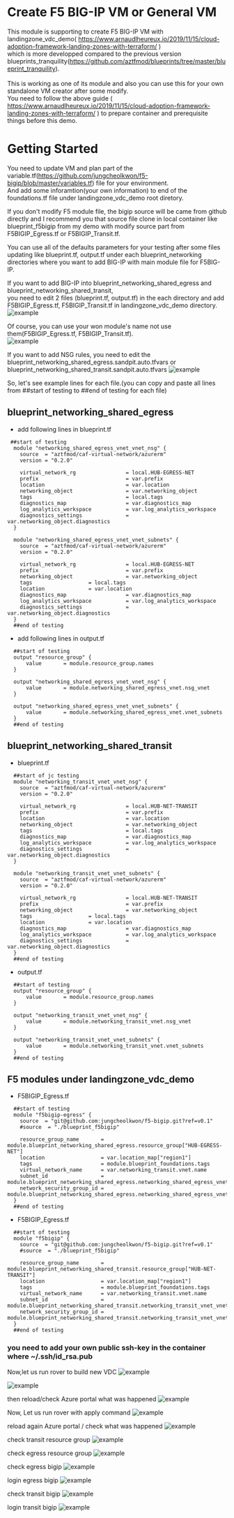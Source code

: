 # Create F5 BIG-IP VM or General VM
This module is supporting to create F5 BIG-IP VM with landingzone_vdc_demo( https://www.arnaudlheureux.io/2019/11/15/cloud-adoption-framework-landing-zones-with-terraform/ ) <br>which is more developped compared to the previous version blueprints_tranquility(https://github.com/aztfmod/blueprints/tree/master/blueprint_tranquility). <br><br>
This is working as one of its module and also you can use this for your own standalone VM creator after some modify.<br>
You need to follow the above guide ( https://www.arnaudlheureux.io/2019/11/15/cloud-adoption-framework-landing-zones-with-terraform/ ) to prepare container and prerequisite things before this demo.

# Getting Started
You need to update VM and plan part of the variable.tf(https://github.com/jungcheolkwon/f5-bigip/blob/master/variables.tf) file for your environment. <br>
And add some inforamtion(your own information) to end of the foundations.tf file under landingzone_vdc_demo root diretory. <br>

If you don't modify F5 module file, the bigip source will be came from github directly and I recommend you that source file clone in local container like blueprint_f5bigip from my demo with modify source part from F5BIGIP_Egress.tf or F5BIGIP_Transit.tf.<br>

You can use all of the defaults parameters for your testing after some files updating like blueprint.tf, output.tf under each blueprint_networking directories where you want to add BIG-IP with main module file for F5BIG-IP.

If you want to add BIG-IP into blueprint_networking_shared_egress and blueprint_networking_shared_transit, <br>you need to edit 2 files (blueprint.tf, output.tf) in the each directory and add F5BIGIP_Egress.tf, F5BIGIP_Transit.tf in landingzone_vdc_demo directory.<br>
![example](https://github.com/jungcheolkwon/f5-bigip/blob/master/images/vsc_container.png)

Of course, you can use your won module's name not use them(F5BIGIP_Egress.tf, F5BIGIP_Transit.tf).<br>
![example](https://github.com/jungcheolkwon/f5-bigip/blob/master/images/f5bigip_transit.png)

If you want to add NSG rules, you need to edit the blueprint_networking_shared_egress.sandpit.auto.tfvars or blueprint_networking_shared_transit.sandpit.auto.tfvars
![example](https://github.com/jungcheolkwon/f5-bigip/blob/master/images/nsg_rules.png)

So, let's see example lines for each file.(you can copy and paste all lines from ##start of testing to ##end of testing for each file) <br>
## blueprint_networking_shared_egress
 - add following lines in blueprint.tf
 
```
 ##start of testing
  module "networking_shared_egress_vnet_vnet_nsg" {
    source  = "aztfmod/caf-virtual-network/azurerm"
    version = "0.2.0"

    virtual_network_rg                = local.HUB-EGRESS-NET
    prefix                            = var.prefix
    location                          = var.location
    networking_object                 = var.networking_object
    tags                              = local.tags
    diagnostics_map                   = var.diagnostics_map
    log_analytics_workspace           = var.log_analytics_workspace
    diagnostics_settings              = var.networking_object.diagnostics
  }
  
  module "networking_shared_egress_vnet_vnet_subnets" {
    source  = "aztfmod/caf-virtual-network/azurerm"
    version = "0.2.0"

    virtual_network_rg                = local.HUB-EGRESS-NET
    prefix                            = var.prefix
    networking_object                 = var.networking_object
    tags                  = local.tags
    location              = var.location
    diagnostics_map                   = var.diagnostics_map
    log_analytics_workspace           = var.log_analytics_workspace
    diagnostics_settings              = var.networking_object.diagnostics
  }
  ##end of testing
```

 - add following lines in output.tf
```
  ##start of testing
  output "resource_group" {
      value       = module.resource_group.names
  }
  
  output "networking_shared_egress_vnet_vnet_nsg" {
      value       = module.networking_shared_egress_vnet.nsg_vnet
  }
  
  output "networking_shared_egress_vnet_vnet_subnets" {
      value       = module.networking_shared_egress_vnet.vnet_subnets
  }
  ##end of testing
```

## blueprint_networking_shared_transit
 - blueprint.tf
```
  ##start of jc testing
  module "networking_transit_vnet_vnet_nsg" {
    source  = "aztfmod/caf-virtual-network/azurerm"
    version = "0.2.0"

    virtual_network_rg                = local.HUB-NET-TRANSIT
    prefix                            = var.prefix
    location                          = var.location
    networking_object                 = var.networking_object
    tags                              = local.tags
    diagnostics_map                   = var.diagnostics_map
    log_analytics_workspace           = var.log_analytics_workspace
    diagnostics_settings              = var.networking_object.diagnostics
  }

  module "networking_transit_vnet_vnet_subnets" {
    source  = "aztfmod/caf-virtual-network/azurerm"
    version = "0.2.0"

    virtual_network_rg                = local.HUB-NET-TRANSIT
    prefix                            = var.prefix
    networking_object                 = var.networking_object
    tags                  = local.tags
    location              = var.location
    diagnostics_map                   = var.diagnostics_map
    log_analytics_workspace           = var.log_analytics_workspace
    diagnostics_settings              = var.networking_object.diagnostics
  }
  ##end of testing
```

 - output.tf
```
  ##start of testing
  output "resource_group" {
      value       = module.resource_group.names
  }
  
  output "networking_transit_vnet_vnet_nsg" {
      value       = module.networking_transit_vnet.nsg_vnet
  }
 
  output "networking_transit_vnet_vnet_subnets" {
      value       = module.networking_transit_vnet.vnet_subnets
  }
  ##end of testing
```

## F5 modules under landingzone_vdc_demo
 - F5BIGIP_Egress.tf
```
  ##start of testing
  module "f5bigip-egress" {
    source  = "git@github.com:jungcheolkwon/f5-bigip.git?ref=v0.1"
    #source  = "./blueprint_f5bigip"
    
    resource_group_name       = module.blueprint_networking_shared_egress.resource_group["HUB-EGRESS-NET"]
    location                  = var.location_map["region1"]
    tags                      = module.blueprint_foundations.tags
    virtual_network_name      = var.networking_transit.vnet.name
    subnet_id                 = module.blueprint_networking_shared_egress.networking_shared_egress_vnet_vnet_subnets["Network_Monitoring"]
    network_security_group_id = module.blueprint_networking_shared_egress.networking_shared_egress_vnet_vnet_nsg["Network_Monitoring"]
  }
  ##end of testing
 ``` 

   - F5BIGIP_Egress.tf
```  
  ##start of testing
  module "f5bigip" {
    source  = "git@github.com:jungcheolkwon/f5-bigip.git?ref=v0.1"
    #source  = "./blueprint_f5bigip"
   
    resource_group_name       = module.blueprint_networking_shared_transit.resource_group["HUB-NET-TRANSIT"]
    location                  = var.location_map["region1"]
    tags                      = module.blueprint_foundations.tags
    virtual_network_name      = var.networking_transit.vnet.name
    subnet_id                 = module.blueprint_networking_shared_transit.networking_transit_vnet_vnet_subnets["NetworkMonitoring"]
    network_security_group_id = module.blueprint_networking_shared_transit.networking_transit_vnet_vnet_nsg["NetworkMonitoring"]
  }
  ##end of testing
```
###  you need to add your own public ssh-key in the container where ~/.ssh/id_rsa.pub 

Now,let us run rover to build new VDC
![example](https://github.com/jungcheolkwon/f5-bigip/blob/master/images/run_plan.png)

![example](https://github.com/jungcheolkwon/f5-bigip/blob/master/images/ran_plan.png)

then reload/check Azure portal what was happened
![example](https://github.com/jungcheolkwon/f5-bigip/blob/master/images/check_portal1.png)

Now, Let us run rover with apply command
![example](https://github.com/jungcheolkwon/f5-bigip/blob/master/images/run_apply.png)

reload again Azure portal / check what was happened
![example](https://github.com/jungcheolkwon/f5-bigip/blob/master/images/check_portal2.png)

check transit resource group
![example](https://github.com/jungcheolkwon/f5-bigip/blob/master/images/check_transit.png)

check egress resource group
![example](https://github.com/jungcheolkwon/f5-bigip/blob/master/images/check_egress.png)

check egress bigip
![example](https://github.com/jungcheolkwon/f5-bigip/blob/master/images/bigip_egress.png)

login egress bigip
![example](https://github.com/jungcheolkwon/f5-bigip/blob/master/images/login-bigip_egress.png)

check transit bigip
![example](https://github.com/jungcheolkwon/f5-bigip/blob/master/images/bigip_transit.png)

login transit bigip
![example](https://github.com/jungcheolkwon/f5-bigip/blob/master/images/login-bigip_transit.png)

